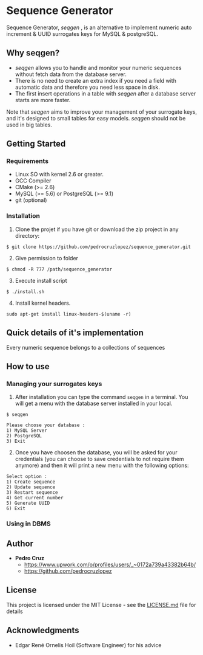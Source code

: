 # Sequence Generator 

Sequence Generator, _seqgen_ , is an alternative to implement numeric auto increment & UUID surrogates keys for MySQL & postgreSQL.

## Why seqgen?

- _seqgen_ allows you to handle and monitor your numeric sequences without fetch data from the database server.
- There is no need to create an extra index if you need a field with automatic data and therefore you need less space in disk.
- The first insert operations in a table with _seqgen_ after a database server starts are more faster.

Note that _seqgen_ aims to improve your management of your surrogate keys, and it's designed to small tables for easy models. _seqgen_ should not be used in big tables.


## Getting Started

### Requirements

- Linux SO with kernel 2.6 or greater.
- GCC Compiler
- CMake (>= 2.6)
- MySQL (>= 5.6) or PostgreSQL (>= 9.1)
- git (optional)

### Installation

1. Clone the projet if you have git or download the zip project in any directory: 

```
$ git clone https://github.com/pedrocruzlopez/sequence_generator.git
```
2. Give permission to folder 

```
$ chmod -R 777 /path/sequence_generator
```

3. Execute install script

```
$ ./install.sh
```

4. Install kernel headers.

```
sudo apt-get install linux-headers-$(uname -r)
```
## Quick details of it's implementation


Every numeric sequence belongs to a collections of sequences

## How to use

### Managing your surrogates keys

1. After installation you can type the command ```seqgen``` in a terminal. You will get a menu with the database server installed in your local.

```
$ seqgen

Please choose your database : 
1) MySQL Server
2) PostgreSQL
3) Exit
```
2. Once you have choosen the database, you will be asked for your credentials (you can choose to save credentials to not require them anymore) and then it will print a new menu with the following options: 

```
Select option : 
1) Create sequence
2) Update sequence
3) Restart sequence
4) Get current number
5) Generate UUID
6) Exit

```
### Using in DBMS


## Author

* **Pedro Cruz** 
  - https://www.upwork.com/o/profiles/users/_~0172a739a43382b64b/  
  - https://github.com/pedrocruzlopez

## License

This project is licensed under the MIT License - see the [LICENSE.md](LICENSE.md) file for details

## Acknowledgments

* Edgar René Ornelis Hoil (Software Engineer) for his advice

